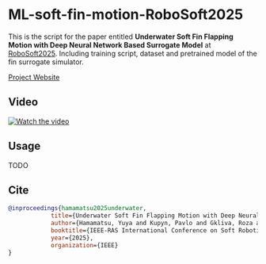 # ML-soft-fin-motion-RoboSoft2025

This is the script for the paper entitled **Underwater Soft Fin Flapping Motion with Deep Neural Network Based Surrogate Model** at [RoboSoft2025](https://robosoft2025.org/).
Including training script, dataset and pretrained model of the fin surrogate simulator.

[Project Website](https://hmmt.ee/research/robosoft2025/)

## Video

[![Watch the video](https://img.youtube.com/vi/kXK6Rg0H76Y/maxresdefault.jpg)](https://youtu.be/kXK6Rg0H76Y?si=Op2ifv9167ptCTK3)

## Usage 
TODO

## Cite
```bibtex
@inproceedings{hamamatsu2025underwater,
            title={Underwater Soft Fin Flapping Motion with Deep Neural Network Based Surrogate Model}, 
            author={Hamamatsu, Yuya and Kupyn, Pavlo and Gkliva, Roza and Asko, Ristolainen and  Kruusmaa, Maarja},
            booktitle={IEEE-RAS International Conference on Soft Robotics (RoboSoft)},
            year={2025},
            organization={IEEE}
}
```
